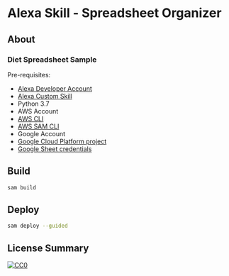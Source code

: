 # Alexa Skill - Spreadsheet Organizer

## About

### Diet Spreadsheet Sample

Pre-requisites:
- [Alexa Developer Account](https://developer.amazon.com/alexa/alexa-skills-kit)
- [Alexa Custom Skill](https://developer.amazon.com/docs/alexa/devconsole/create-a-skill-and-choose-the-interaction-model.html)
- Python 3.7
- AWS Account
- [AWS CLI](https://docs.aws.amazon.com/serverless-application-model/latest/developerguide/serverless-getting-started-set-up-credentials.html)
- [AWS SAM CLI](https://docs.aws.amazon.com/serverless-application-model/latest/developerguide/serverless-sam-cli-install.html)
- Google Account
- [Google Cloud Platform project](https://developers.google.com/workspace/guides/create-project)
- [Google Sheet credentials](https://developers.google.com/workspace/guides/create-credentials)

## Build

```bash
sam build
```

## Deploy

```bash
sam deploy --guided
```

## License Summary

[![CC0](https://i.creativecommons.org/p/zero/1.0/88x31.png)](https://creativecommons.org/publicdomain/zero/1.0/)
